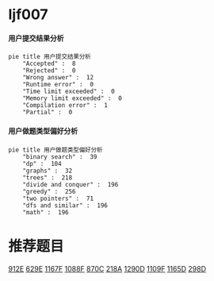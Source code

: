 # Ijf007

<!-- tabs:start -->



#### **用户提交结果分析**

```mermaid
pie title 用户提交结果分析
    "Accepted" :  8
    "Rejected" :  0
    "Wrong answer" :  12
    "Runtime error" :  0
    "Time limit exceeded" :  0
    "Memory limit exceeded" :  0
    "Compilation error" :  1
    "Partial" :  0
```

#### **用户做题类型偏好分析**

```mermaid
pie title 用户做题类型偏好分析
    "binary search" :  39
    "dp" :  104
    "graphs" :  32
    "trees" :  218
    "divide and conquer" :  196
    "greedy" :  256
    "two pointers" :  71
    "dfs and similar" :  196
    "math" :  196
```



<!-- tabs:end -->
# 推荐题目
[912E](https://codeforces.com/contest/912/problem/E)
[629E](https://codeforces.com/contest/629/problem/E)
[1167F](https://codeforces.com/contest/1167/problem/F)
[1088F](https://codeforces.com/contest/1088/problem/F)
[870C](https://codeforces.com/contest/870/problem/C)
[218A](https://codeforces.com/contest/218/problem/A)
[1290D](https://codeforces.com/contest/1290/problem/D)
[1109F](https://codeforces.com/contest/1109/problem/F)
[1165D](https://codeforces.com/contest/1165/problem/D)
[298D](https://codeforces.com/contest/298/problem/D)

